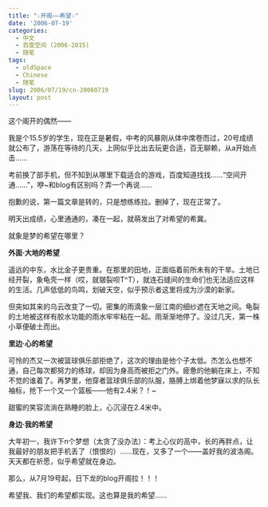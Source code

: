 ```yaml
---
title: "☆开阁——希望☆"
date: '2006-07-19'
categories:
  - 中文
  - 百度空间 (2006-2015)
  - 随笔
tags:
  - oldSpace
  - Chinese
  - 随笔
slug: 2006/07/19/cn-20060719
layout: post
---
```

这个阁开的偶然——

我是个15.5岁的学生，现在正是暑假，中考的风暴刚从体中席卷而过，20号成绩就公布了，游荡在等待的几天，上网似乎比出去玩更合适，百无聊赖，从a开始点击……

考前换了部手机，但不知到从哪里下载适合的游戏，百度知道找找……“空间开通……”，咿~和blog有区别吗？弄一个再说……

抱歉的说，第一篇文章是转的，只是想练练拉。删掉了，现在正常了。

明天出成绩，心里通通的，凑在一起，就萌发出了对希望的希冀。

就象是梦的希望在哪里？

**外面·大地的希望**

遥远的中东，水比金子更贵重。在那里的田地，正面临着前所未有的干旱。土地已经开裂，象龟壳一样（哎，就皲裂呗T^T），就连石缝间的生命们也无法适应这样的生活。几声低低的鸟鸣，划破天空，似乎预示者这里将成为沙漠的新家。

但突如其来的乌云改变了一切。密集的雨滴象一层江南的细纱遮在天地之间。龟裂的土地被这样有胶水功能的雨水牢牢粘在一起。雨渐渐地停了。没过几天，第一株小草便破土而出。

**里边·心的希望**

可怜的杰又一次被篮球俱乐部拒绝了，这次的理由是他个子太低。杰怎么也想不通，自己每次都努力的练球，却因为身高而被拒之门外。疲惫的他躺在床上，不知不觉的谁着了。再梦里，他穿者篮球俱乐部的队服，胳膊上绑着他梦寐以求的队长袖标，抢下一个又一个篮板——他有2.4米？！~

甜蜜的笑容流淌在熟睡的脸上，心沉浸在2.4米中。

**身边·我的希望**

大年初一，我许下n个梦想（太贪了没办法）：考上心仪的高中，长的再胖点，让我最好的朋友把手机丢了（恨恨的）……现在，又多了一个——盖好我的波洛阁。天天都在祈愿，似乎希望就在身边。

那么，从7月19号起，日下龙的blog开阁拉！！！

希望我、我们的希望都实现。这也算是我的希望……
